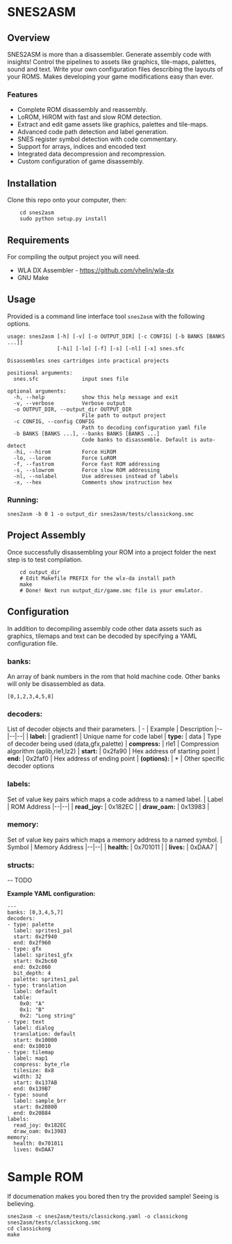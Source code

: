 SNES2ASM
========

Overview
--------

SNES2ASM is more than a disassembler. Generate assembly code with insights! Control the pipelines to assets like graphics, tile-maps, palettes, sound and text. Write your own configuration files describing the layouts of your ROMS. Makes developing your game modifications easy than ever.

### Features
* Complete ROM disassembly and reassembly.
* LoROM, HiROM with fast and slow ROM detection.
* Extract and edit game assets like graphics, palettes and tile-maps.
* Advanced code path detection and label generation.
* SNES register symbol detection with code commentary.
* Support for arrays, indices and encoded text
* Integrated data decompression and recompression.
* Custom configuration of game disassembly.


Installation
------------

Clone this repo onto your computer, then:
```
    cd snes2asm
    sudo python setup.py install
```

Requirements
------------

  For compiling the output project you will need.

  * WLA DX Assembler - https://github.com/vhelin/wla-dx
  * GNU Make

Usage
-----
Provided is a command line interface tool `snes2asm` with the following options.
```
usage: snes2asm [-h] [-v] [-o OUTPUT_DIR] [-c CONFIG] [-b BANKS [BANKS ...]]
                [-hi] [-lo] [-f] [-s] [-nl] [-x] snes.sfc

Disassembles snes cartridges into practical projects

positional arguments:
  snes.sfc              input snes file

optional arguments:
  -h, --help            show this help message and exit
  -v, --verbose         Verbose output
  -o OUTPUT_DIR, --output_dir OUTPUT_DIR
                        File path to output project
  -c CONFIG, --config CONFIG
                        Path to decoding configuration yaml file
  -b BANKS [BANKS ...], --banks BANKS [BANKS ...]
                        Code banks to disassemble. Default is auto-detect
  -hi, --hirom          Force HiROM
  -lo, --lorom          Force LoROM
  -f, --fastrom         Force fast ROM addressing
  -s, --slowrom         Force slow ROM addressing
  -nl, --nolabel        Use addresses instead of labels
  -x, --hex             Comments show instruction hex
```
### Running:
```
snes2asm -b 0 1 -o output_dir snes2asm/tests/classickong.smc
```

Project Assembly
----------------
Once successfully disassembling your ROM into a project folder the next step is to test compilation.
```
    cd output_dir
    # Edit Makefile PREFIX for the wlx-da install path
    make
    # Done! Next run output_dir/game.smc file is your emulator.
```

Configuration
-------------

In addition to decompiling assembly code other data assets such as graphics, tilemaps and text can be decoded by specifying a YAML configuration file.

### banks:
An array of bank numbers in the rom that hold machine code. Other banks will only be disassembled as data.
```
[0,1,2,3,4,5,8]
```
### decoders:
List of decoder objects and their parameters.
| - | Example | Description
|--|--|--|
| **label:** | gradient1 | Unique name for code label 
| **type:** | data | Type of decoder being used (data,gfx,palette)
| **compress:** | rle1 | Compression algorithm (aplib,rle1,lz2)
| **start:** | 0x2fa90 | Hex address of starting point 
| **end:** | 0x2faf0 | Hex address of ending point 
| **(options):** | * | Other specific decoder options

### labels:
Set of value key pairs which maps a code address to a named label.
| Label | ROM Address
|--|--|
| **read_joy:** | 0x182EC |
| **draw_oam:** | 0x13983 |

### memory:
Set of value key pairs which maps a memory address to a named symbol.
| Symbol | Memory Address
|--|--|
| **health:** | 0x701011 |
| **lives:** | 0xDAA7 |

### structs:
-- TODO

**Example YAML configuration:**
```
---
banks: [0,3,4,5,7]
decoders:
- type: palette
  label: sprites1_pal
  start: 0x2f940
  end: 0x2f960
- type: gfx
  label: sprites1_gfx
  start: 0x2bc60
  end: 0x2c860
  bit_depth: 4
  palette: sprites1_pal
- type: translation
  label: default
  table:
    0x0: "A"
    0x1: "B"
    0x2: "Long string"
- type: text
  label: dialog
  translation: default
  start: 0x10000
  end: 0x10010
- type: tilemap
  label: map1
  compress: byte_rle
  tilesize: 8x8
  width: 32
  start: 0x137AB
  end: 0x139B7
- type: sound
  label: sample_brr
  start: 0x20800
  end: 0x20B84
labels:
  read_joy: 0x182EC
  draw_oam: 0x13983
memory:
  health: 0x701011
  lives: 0xDAA7
```


Sample ROM
==========
If documenation makes you bored then try the provided sample! Seeing is believing. 
```
snes2asm -c snes2asm/tests/classickong.yaml -o classickong snes2asm/tests/classickong.smc
cd classickong
make
```
